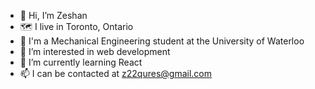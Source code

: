 - 👋 Hi, I’m Zeshan
- 🗺️ I live in Toronto, Ontario
- 🏫 I'm a Mechanical Engineering student at the University of Waterloo
- 👀 I’m interested in web development
- 🌱 I’m currently learning React
- 📫 I can be contacted at z22qures@gmail.com
